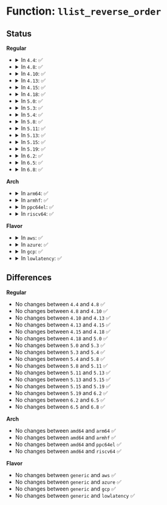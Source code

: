 # Function: <code>llist_reverse_order</code>

## Status
<b>Regular</b>
<ul>
<li>
<details>
<summary>In <code>4.4</code>: ✅</summary>

```c
struct llist_node *llist_reverse_order(struct llist_node *head);
```

**Collision:** Unique Global

**Inline:** No

**Transformation:** False

**Instances:**

```
In lib/llist.c (ffffffff813fe0d0)
Location: lib/llist.c:91
Inline: False
Direct callers:
  - arch/x86/kernel/cpu/mcheck/mce-genpool.c:mce_gen_pool_process
  - kernel/smp.c:flush_smp_call_function_queue
  - drivers/acpi/apei/ghes.c:ghes_proc_in_irq
  - drivers/acpi/apei/ghes.c:ghes_notify_nmi
```
**Symbols:**

```
ffffffff813fe0d0-ffffffff813fe0f3: llist_reverse_order (STB_GLOBAL)
```
</details>
</li>
<li>
<details>
<summary>In <code>4.8</code>: ✅</summary>

```c
struct llist_node *llist_reverse_order(struct llist_node *head);
```

**Collision:** Unique Global

**Inline:** No

**Transformation:** False

**Instances:**

```
In lib/llist.c (ffffffff81445730)
Location: lib/llist.c:91
Inline: False
Direct callers:
  - arch/x86/kernel/cpu/mcheck/mce-genpool.c:mce_gen_pool_process
  - kernel/smp.c:flush_smp_call_function_queue
  - drivers/acpi/apei/ghes.c:ghes_notify_nmi
  - drivers/acpi/apei/ghes.c:ghes_proc_in_irq
```
**Symbols:**

```
ffffffff81445730-ffffffff81445757: llist_reverse_order (STB_GLOBAL)
```
</details>
</li>
<li>
<details>
<summary>In <code>4.10</code>: ✅</summary>

```c
struct llist_node *llist_reverse_order(struct llist_node *head);
```

**Collision:** Unique Global

**Inline:** No

**Transformation:** False

**Instances:**

```
In lib/llist.c (ffffffff81463f20)
Location: lib/llist.c:91
Inline: False
Direct callers:
  - arch/x86/kernel/cpu/mcheck/mce-genpool.c:mce_gen_pool_process
  - kernel/smp.c:flush_smp_call_function_queue
  - drivers/acpi/apei/ghes.c:ghes_notify_nmi
  - drivers/acpi/apei/ghes.c:ghes_proc_in_irq
```
**Symbols:**

```
ffffffff81463f20-ffffffff81463f47: llist_reverse_order (STB_GLOBAL)
```
</details>
</li>
<li>
<details>
<summary>In <code>4.13</code>: ✅</summary>

```c
struct llist_node *llist_reverse_order(struct llist_node *head);
```

**Collision:** Unique Global

**Inline:** No

**Transformation:** False

**Instances:**

```
In lib/llist.c (ffffffff81468fb0)
Location: lib/llist.c:91
Inline: False
Direct callers:
  - arch/x86/kernel/cpu/mcheck/mce-genpool.c:mce_gen_pool_process
  - kernel/smp.c:flush_smp_call_function_queue
  - drivers/acpi/apei/ghes.c:ghes_proc_in_irq
```
**Symbols:**

```
ffffffff81468fb0-ffffffff81468fd3: llist_reverse_order (STB_GLOBAL)
```
</details>
</li>
<li>
<details>
<summary>In <code>4.15</code>: ✅</summary>

```c
struct llist_node *llist_reverse_order(struct llist_node *head);
```

**Collision:** Unique Global

**Inline:** No

**Transformation:** False

**Instances:**

```
In lib/llist.c (ffffffff81495280)
Location: lib/llist.c:91
Inline: False
Direct callers:
  - arch/x86/kernel/cpu/mcheck/mce-genpool.c:mce_gen_pool_process
  - kernel/smp.c:flush_smp_call_function_queue
  - drivers/acpi/apei/ghes.c:ghes_proc_in_irq
```
**Symbols:**

```
ffffffff81495280-ffffffff814952a3: llist_reverse_order (STB_GLOBAL)
```
</details>
</li>
<li>
<details>
<summary>In <code>4.18</code>: ✅</summary>

```c
struct llist_node *llist_reverse_order(struct llist_node *head);
```

**Collision:** Unique Global

**Inline:** No

**Transformation:** False

**Instances:**

```
In lib/llist.c (ffffffff814ca650)
Location: lib/llist.c:91
Inline: False
Direct callers:
  - arch/x86/kernel/cpu/mcheck/mce-genpool.c:mce_gen_pool_process
  - kernel/smp.c:flush_smp_call_function_queue
  - drivers/acpi/apei/ghes.c:ghes_notify_nmi
  - drivers/acpi/apei/ghes.c:ghes_proc_in_irq
```
**Symbols:**

```
ffffffff814ca650-ffffffff814ca66e: llist_reverse_order (STB_GLOBAL)
```
</details>
</li>
<li>
<details>
<summary>In <code>5.0</code>: ✅</summary>

```c
struct llist_node *llist_reverse_order(struct llist_node *head);
```

**Collision:** Unique Global

**Inline:** No

**Transformation:** False

**Instances:**

```
In lib/llist.c (ffffffff814df370)
Location: lib/llist.c:91
Inline: False
Direct callers:
  - arch/x86/kernel/cpu/mce/genpool.c:mce_gen_pool_process
  - kernel/smp.c:flush_smp_call_function_queue
  - drivers/acpi/apei/ghes.c:ghes_proc_in_irq
```
**Symbols:**

```
ffffffff814df370-ffffffff814df38e: llist_reverse_order (STB_GLOBAL)
```
</details>
</li>
<li>
<details>
<summary>In <code>5.3</code>: ✅</summary>

```c
struct llist_node *llist_reverse_order(struct llist_node *head);
```

**Collision:** Unique Global

**Inline:** No

**Transformation:** False

**Instances:**

```
In lib/llist.c (ffffffff8150b1c0)
Location: lib/llist.c:79
Inline: False
Direct callers:
  - arch/x86/kernel/cpu/mce/genpool.c:mce_gen_pool_process
  - kernel/smp.c:flush_smp_call_function_queue
  - drivers/acpi/apei/ghes.c:ghes_proc_in_irq
```
**Symbols:**

```
ffffffff8150b1c0-ffffffff8150b1de: llist_reverse_order (STB_GLOBAL)
```
</details>
</li>
<li>
<details>
<summary>In <code>5.4</code>: ✅</summary>

```c
struct llist_node *llist_reverse_order(struct llist_node *head);
```

**Collision:** Unique Global

**Inline:** No

**Transformation:** False

**Instances:**

```
In lib/llist.c (ffffffff81528fe0)
Location: lib/llist.c:79
Inline: False
Direct callers:
  - arch/x86/kernel/cpu/mce/genpool.c:mce_gen_pool_process
  - kernel/smp.c:flush_smp_call_function_queue
  - drivers/acpi/apei/ghes.c:ghes_proc_in_irq
```
**Symbols:**

```
ffffffff81528fe0-ffffffff81528ffe: llist_reverse_order (STB_GLOBAL)
```
</details>
</li>
<li>
<details>
<summary>In <code>5.8</code>: ✅</summary>

```c
struct llist_node *llist_reverse_order(struct llist_node *head);
```

**Collision:** Unique Global

**Inline:** No

**Transformation:** False

**Instances:**

```
In lib/llist.c (ffffffff8158c890)
Location: lib/llist.c:79
Inline: False
Direct callers:
  - arch/x86/kernel/cpu/mce/genpool.c:mce_gen_pool_process
  - kernel/smp.c:flush_smp_call_function_queue
  - drivers/acpi/apei/ghes.c:ghes_proc_in_irq
```
**Symbols:**

```
ffffffff8158c890-ffffffff8158c8ae: llist_reverse_order (STB_GLOBAL)
```
</details>
</li>
<li>
<details>
<summary>In <code>5.11</code>: ✅</summary>

```c
struct llist_node *llist_reverse_order(struct llist_node *head);
```

**Collision:** Unique Global

**Inline:** No

**Transformation:** False

**Instances:**

```
In lib/llist.c (ffffffff815a9300)
Location: lib/llist.c:79
Inline: False
Direct callers:
  - arch/x86/kernel/cpu/mce/genpool.c:mce_gen_pool_process
  - kernel/smp.c:flush_smp_call_function_queue
  - drivers/acpi/apei/ghes.c:ghes_proc_in_irq
```
**Symbols:**

```
ffffffff815a9300-ffffffff815a931e: llist_reverse_order (STB_GLOBAL)
```
</details>
</li>
<li>
<details>
<summary>In <code>5.13</code>: ✅</summary>

```c
struct llist_node *llist_reverse_order(struct llist_node *head);
```

**Collision:** Unique Global

**Inline:** No

**Transformation:** False

**Instances:**

```
In lib/llist.c (ffffffff815b3f00)
Location: lib/llist.c:79
Inline: False
Direct callers:
  - arch/x86/kernel/cpu/mce/genpool.c:mce_gen_pool_process
  - kernel/smp.c:flush_smp_call_function_queue
  - block/blk-mq.c:blk_complete_reqs
  - drivers/acpi/apei/ghes.c:ghes_proc_in_irq
```
**Symbols:**

```
ffffffff815b3f00-ffffffff815b3f1e: llist_reverse_order (STB_GLOBAL)
```
</details>
</li>
<li>
<details>
<summary>In <code>5.15</code>: ✅</summary>

```c
struct llist_node *llist_reverse_order(struct llist_node *head);
```

**Collision:** Unique Global

**Inline:** No

**Transformation:** False

**Instances:**

```
In lib/llist.c (ffffffff8161a100)
Location: lib/llist.c:79
Inline: False
Direct callers:
  - arch/x86/kernel/cpu/mce/genpool.c:mce_gen_pool_process
  - kernel/smp.c:flush_smp_call_function_queue
  - block/blk-mq.c:blk_complete_reqs
  - drivers/acpi/apei/ghes.c:ghes_proc_in_irq
```
**Symbols:**

```
ffffffff8161a100-ffffffff8161a11e: llist_reverse_order (STB_GLOBAL)
```
</details>
</li>
<li>
<details>
<summary>In <code>5.19</code>: ✅</summary>

```c
struct llist_node *llist_reverse_order(struct llist_node *head);
```

**Collision:** Unique Global

**Inline:** No

**Transformation:** False

**Instances:**

```
In lib/llist.c (ffffffff816e76d0)
Location: lib/llist.c:79
Inline: False
Direct callers:
  - arch/x86/kernel/cpu/mce/genpool.c:mce_gen_pool_process
  - kernel/smp.c:__flush_smp_call_function_queue
  - block/blk-mq.c:blk_complete_reqs
  - drivers/acpi/apei/ghes.c:ghes_proc_in_irq
```
**Symbols:**

```
ffffffff816e76d0-ffffffff816e76f8: llist_reverse_order (STB_GLOBAL)
```
</details>
</li>
<li>
<details>
<summary>In <code>6.2</code>: ✅</summary>

```c
struct llist_node *llist_reverse_order(struct llist_node *head);
```

**Collision:** Unique Global

**Inline:** No

**Transformation:** False

**Instances:**

```
In lib/llist.c (ffffffff817d7470)
Location: lib/llist.c:75
Inline: False
Direct callers:
  - arch/x86/kernel/cpu/mce/genpool.c:mce_gen_pool_process
  - kernel/smp.c:__flush_smp_call_function_queue
  - block/blk-mq.c:blk_complete_reqs
  - drivers/acpi/apei/ghes.c:ghes_proc_in_irq
```
**Symbols:**

```
ffffffff817d7470-ffffffff817d7498: llist_reverse_order (STB_GLOBAL)
```
</details>
</li>
<li>
<details>
<summary>In <code>6.5</code>: ✅</summary>

```c
struct llist_node *llist_reverse_order(struct llist_node *head);
```

**Collision:** Unique Global

**Inline:** No

**Transformation:** False

**Instances:**

```
In lib/llist.c (ffffffff81816680)
Location: lib/llist.c:75
Inline: False
Direct callers:
  - arch/x86/kernel/cpu/mce/genpool.c:mce_gen_pool_process
  - kernel/smp.c:__flush_smp_call_function_queue
  - block/blk-mq.c:blk_complete_reqs
  - io_uring/io_uring.c:__io_run_local_work
  - drivers/acpi/apei/ghes.c:ghes_proc_in_irq
```
**Symbols:**

```
ffffffff81816680-ffffffff818166a8: llist_reverse_order (STB_GLOBAL)
```
</details>
</li>
<li>
<details>
<summary>In <code>6.8</code>: ✅</summary>

```c
struct llist_node *llist_reverse_order(struct llist_node *head);
```

**Collision:** Unique Global

**Inline:** No

**Transformation:** False

**Instances:**

```
In lib/llist.c (ffffffff8185b7c0)
Location: lib/llist.c:103
Inline: False
Direct callers:
  - arch/x86/kernel/cpu/mce/genpool.c:mce_gen_pool_process
  - kernel/smp.c:__flush_smp_call_function_queue
  - block/blk-mq.c:blk_complete_reqs
  - io_uring/io_uring.c:__io_run_local_work
  - lib/lwq.c:lwq_dequeue_all
  - lib/lwq.c:__lwq_dequeue
  - lib/closure.c:__closure_wake_up
  - drivers/acpi/apei/ghes.c:ghes_proc_in_irq
```
**Symbols:**

```
ffffffff8185b7c0-ffffffff8185b7e8: llist_reverse_order (STB_GLOBAL)
```
</details>
</li>
</ul>
<b>Arch</b>
<ul>
<li>
<details>
<summary>In <code>arm64</code>: ✅</summary>

```c
struct llist_node *llist_reverse_order(struct llist_node *head);
```

**Collision:** Unique Global

**Inline:** No

**Transformation:** False

**Instances:**

```
In lib/llist.c (ffff8000106338a8)
Location: lib/llist.c:79
Inline: False
Direct callers:
  - kernel/smp.c:flush_smp_call_function_queue
  - drivers/acpi/apei/ghes.c:ghes_in_nmi_queue_one_entry
  - drivers/acpi/apei/ghes.c:ghes_proc_in_irq
```
**Symbols:**

```
ffff8000106338a8-ffff8000106338cc: llist_reverse_order (STB_GLOBAL)
```
</details>
</li>
<li>
<details>
<summary>In <code>armhf</code>: ✅</summary>

```c
struct llist_node *llist_reverse_order(struct llist_node *head);
```

**Collision:** Unique Global

**Inline:** No

**Transformation:** False

**Instances:**

```
In lib/llist.c (c07d9c20)
Location: lib/llist.c:79
Inline: False
Direct callers:
  - kernel/smp.c:flush_smp_call_function_queue
```
**Symbols:**

```
c07d9c20-c07d9c54: llist_reverse_order (STB_GLOBAL)
```
</details>
</li>
<li>
<details>
<summary>In <code>ppc64el</code>: ✅</summary>

```c
struct llist_node *llist_reverse_order(struct llist_node *head);
```

**Collision:** Unique Global

**Inline:** No

**Transformation:** False

**Instances:**

```
In lib/llist.c (c0000000007d8d20)
Location: lib/llist.c:79
Inline: False
Direct callers:
  - kernel/smp.c:flush_smp_call_function_queue
```
**Symbols:**

```
c0000000007d8d20-c0000000007d8d5c: llist_reverse_order (STB_GLOBAL)
```
</details>
</li>
<li>
<details>
<summary>In <code>riscv64</code>: ✅</summary>

```c
struct llist_node *llist_reverse_order(struct llist_node *head);
```

**Collision:** Unique Global

**Inline:** No

**Transformation:** False

**Instances:**

```
In lib/llist.c (ffffffe000461974)
Location: lib/llist.c:79
Inline: False
Direct callers:
  - kernel/smp.c:flush_smp_call_function_queue
```
**Symbols:**

```
ffffffe000461974-ffffffe000461990: llist_reverse_order (STB_GLOBAL)
```
</details>
</li>
</ul>
<b>Flavor</b>
<ul>
<li>
<details>
<summary>In <code>aws</code>: ✅</summary>

```c
struct llist_node *llist_reverse_order(struct llist_node *head);
```

**Collision:** Unique Global

**Inline:** No

**Transformation:** False

**Instances:**

```
In lib/llist.c (ffffffff815215c0)
Location: lib/llist.c:79
Inline: False
Direct callers:
  - arch/x86/kernel/cpu/mce/genpool.c:mce_gen_pool_process
  - kernel/smp.c:flush_smp_call_function_queue
```
**Symbols:**

```
ffffffff815215c0-ffffffff815215de: llist_reverse_order (STB_GLOBAL)
```
</details>
</li>
<li>
<details>
<summary>In <code>azure</code>: ✅</summary>

```c
struct llist_node *llist_reverse_order(struct llist_node *head);
```

**Collision:** Unique Global

**Inline:** No

**Transformation:** False

**Instances:**

```
In lib/llist.c (ffffffff815118b0)
Location: lib/llist.c:79
Inline: False
Direct callers:
  - arch/x86/kernel/cpu/mce/genpool.c:mce_gen_pool_process
  - kernel/smp.c:flush_smp_call_function_queue
```
**Symbols:**

```
ffffffff815118b0-ffffffff815118ce: llist_reverse_order (STB_GLOBAL)
```
</details>
</li>
<li>
<details>
<summary>In <code>gcp</code>: ✅</summary>

```c
struct llist_node *llist_reverse_order(struct llist_node *head);
```

**Collision:** Unique Global

**Inline:** No

**Transformation:** False

**Instances:**

```
In lib/llist.c (ffffffff8151d650)
Location: lib/llist.c:79
Inline: False
Direct callers:
  - arch/x86/kernel/cpu/mce/genpool.c:mce_gen_pool_process
  - kernel/smp.c:flush_smp_call_function_queue
  - drivers/acpi/apei/ghes.c:ghes_proc_in_irq
```
**Symbols:**

```
ffffffff8151d650-ffffffff8151d66e: llist_reverse_order (STB_GLOBAL)
```
</details>
</li>
<li>
<details>
<summary>In <code>lowlatency</code>: ✅</summary>

```c
struct llist_node *llist_reverse_order(struct llist_node *head);
```

**Collision:** Unique Global

**Inline:** No

**Transformation:** False

**Instances:**

```
In lib/llist.c (ffffffff81536ec0)
Location: lib/llist.c:79
Inline: False
Direct callers:
  - arch/x86/kernel/cpu/mce/genpool.c:mce_gen_pool_process
  - kernel/smp.c:flush_smp_call_function_queue
  - drivers/acpi/apei/ghes.c:ghes_proc_in_irq
```
**Symbols:**

```
ffffffff81536ec0-ffffffff81536ede: llist_reverse_order (STB_GLOBAL)
```
</details>
</li>
</ul>

## Differences
<b>Regular</b>
<ul>
<li>
No changes between <code>4.4</code> and <code>4.8</code> ✅
</li>
<li>
No changes between <code>4.8</code> and <code>4.10</code> ✅
</li>
<li>
No changes between <code>4.10</code> and <code>4.13</code> ✅
</li>
<li>
No changes between <code>4.13</code> and <code>4.15</code> ✅
</li>
<li>
No changes between <code>4.15</code> and <code>4.18</code> ✅
</li>
<li>
No changes between <code>4.18</code> and <code>5.0</code> ✅
</li>
<li>
No changes between <code>5.0</code> and <code>5.3</code> ✅
</li>
<li>
No changes between <code>5.3</code> and <code>5.4</code> ✅
</li>
<li>
No changes between <code>5.4</code> and <code>5.8</code> ✅
</li>
<li>
No changes between <code>5.8</code> and <code>5.11</code> ✅
</li>
<li>
No changes between <code>5.11</code> and <code>5.13</code> ✅
</li>
<li>
No changes between <code>5.13</code> and <code>5.15</code> ✅
</li>
<li>
No changes between <code>5.15</code> and <code>5.19</code> ✅
</li>
<li>
No changes between <code>5.19</code> and <code>6.2</code> ✅
</li>
<li>
No changes between <code>6.2</code> and <code>6.5</code> ✅
</li>
<li>
No changes between <code>6.5</code> and <code>6.8</code> ✅
</li>
</ul>
<b>Arch</b>
<ul>
<li>
No changes between <code>amd64</code> and <code>arm64</code> ✅
</li>
<li>
No changes between <code>amd64</code> and <code>armhf</code> ✅
</li>
<li>
No changes between <code>amd64</code> and <code>ppc64el</code> ✅
</li>
<li>
No changes between <code>amd64</code> and <code>riscv64</code> ✅
</li>
</ul>
<b>Flavor</b>
<ul>
<li>
No changes between <code>generic</code> and <code>aws</code> ✅
</li>
<li>
No changes between <code>generic</code> and <code>azure</code> ✅
</li>
<li>
No changes between <code>generic</code> and <code>gcp</code> ✅
</li>
<li>
No changes between <code>generic</code> and <code>lowlatency</code> ✅
</li>
</ul>
